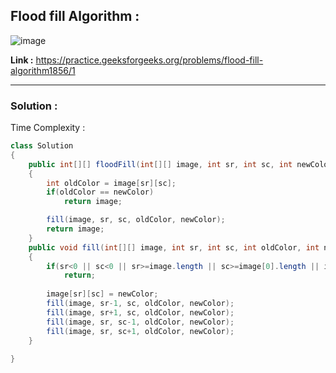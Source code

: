 ## Flood fill Algorithm :

![image](https://user-images.githubusercontent.com/23376002/166443842-b8243b04-8391-4adc-a9e9-d9fac5c69fa9.png)


**Link :** https://practice.geeksforgeeks.org/problems/flood-fill-algorithm1856/1


------------------------------------------------------------------------------------------------------------------------------------------------------


### Solution :

Time Complexity :


```java
class Solution
{
    public int[][] floodFill(int[][] image, int sr, int sc, int newColor)
    {
        int oldColor = image[sr][sc];
        if(oldColor == newColor)
            return image;

        fill(image, sr, sc, oldColor, newColor);
        return image; 
    }
    public void fill(int[][] image, int sr, int sc, int oldColor, int newColor)
    {
        if(sr<0 || sc<0 || sr>=image.length || sc>=image[0].length || image[sr][sc]!=oldColor)
            return;
        
        image[sr][sc] = newColor;
        fill(image, sr-1, sc, oldColor, newColor);
        fill(image, sr+1, sc, oldColor, newColor);
        fill(image, sr, sc-1, oldColor, newColor);
        fill(image, sr, sc+1, oldColor, newColor);
    }
    
}

```
